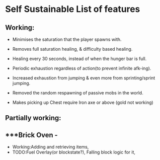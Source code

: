 # Self Sustainable List of features


## Working:


* Minimises the saturation that the player spawns with.
* Removes full saturation healing, & difficulty based healing.
* Healing every 30 seconds, instead of when the hunger bar is full.
* Periodic exhaustion regardless of action(to prevent infinite afk-ing).
* Increased exhaustion from jumping & even more from sprinting/sprint jumping.
* Removed the random respawning of passive mobs in the world.

* Makes picking up Chest require Iron axe or above (gold not working)



## Partially working:
## ***Brick Oven -
* Working:Adding and retrieving items, 
*  TODO:Fuel Overlay(or blockstate?), Falling block logic for it,


